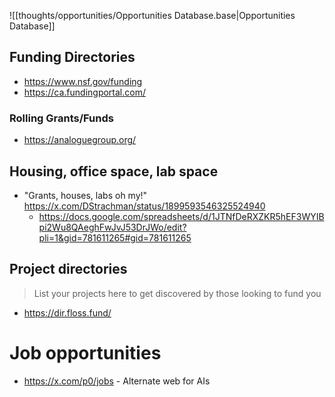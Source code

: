 ![[thoughts/opportunities/Opportunities Database.base|Opportunities Database]]

## Funding Directories
- https://www.nsf.gov/funding
- https://ca.fundingportal.com/

### Rolling Grants/Funds
- https://analoguegroup.org/

## Housing, office space, lab space
- "Grants, houses, labs oh my!" https://x.com/DStrachman/status/1899593546325524940
	- https://docs.google.com/spreadsheets/d/1JTNfDeRXZKR5hEF3WYIBpi2Wu8QAeghFwJvJ53DrJWo/edit?pli=1&gid=781611265#gid=781611265

## Project directories

> List your projects here to get discovered by those looking to fund you

- https://dir.floss.fund/

# Job opportunities
- https://x.com/p0/jobs - Alternate web for AIs